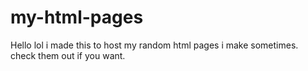# my-html-pages
Hello lol i made this to host my random html pages i make sometimes.
check them out if you want.
